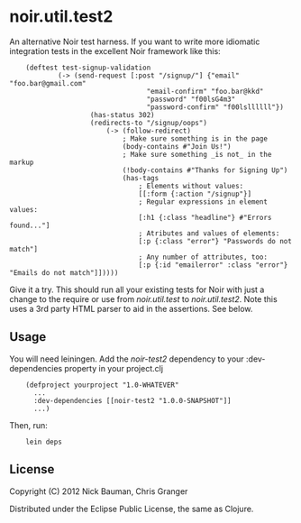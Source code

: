 # noir.util.test2

An alternative Noir test harness. If you want to write more idiomatic integration tests in the excellent Noir framework like this:

        (deftest test-signup-validation
                (-> (send-request [:post "/signup/"] {"email" "foo.bar@gmail.com" 
                                      "email-confirm" "foo.bar@kkd"
                                      "password" "f00lsG4m3" 
                                      "password-confirm" "f00lsllllll"})
                        (has-status 302)
                        (redirects-to "/signup/oops")
                            (-> (follow-redirect)
                                ; Make sure something is in the page
                                (body-contains #"Join Us!")
                                ; Make sure something _is not_ in the markup
                                (!body-contains #"Thanks for Signing Up")
                                (has-tags
                                    ; Elements without values: 
                                    [[:form {:action "/signup"}]
                                    ; Regular expressions in element values:
                                    [:h1 {:class "headline"} #"Errors found..."]
                                    ; Atributes and values of elements:
                                    [:p {:class "error"} "Passwords do not match"]
                                    ; Any number of attributes, too:
                                    [:p {:id "emailerror" :class "error"} "Emails do not match"]]))))

Give it a try. This should run all your existing tests for Noir with just a change to the require or use from _noir.util.test_ to _noir.util.test2_. Note this uses a 3rd party HTML parser to aid in the assertions. See below.

## Usage

You will need leiningen. Add the *noir-test2* dependency to your :dev-dependencies property in your project.clj

        (defproject yourproject "1.0-WHATEVER"
          ...
          :dev-dependencies [[noir-test2 "1.0.0-SNAPSHOT"]]
          ...)

Then, run:

        lein deps

## License

Copyright (C) 2012 Nick Bauman, Chris Granger

Distributed under the Eclipse Public License, the same as Clojure.